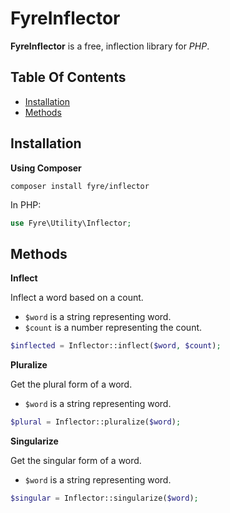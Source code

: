 # FyreInflector

**FyreInflector** is a free, inflection library for *PHP*.


## Table Of Contents
- [Installation](#installation)
- [Methods](#methods)



## Installation

**Using Composer**

```
composer install fyre/inflector
```

In PHP:

```php
use Fyre\Utility\Inflector;
```


## Methods

**Inflect**

Inflect a word based on a count.

- `$word` is a string representing word.
- `$count` is a number representing the count.

```php
$inflected = Inflector::inflect($word, $count);
```

**Pluralize**

Get the plural form of a word.

- `$word` is a string representing word.

```php
$plural = Inflector::pluralize($word);
```

**Singularize**

Get the singular form of a word.

- `$word` is a string representing word.

```php
$singular = Inflector::singularize($word);
```